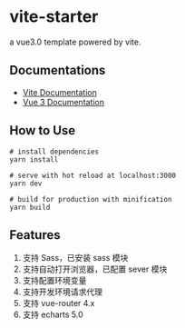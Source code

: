 # vite-starter
a vue3.0 template powered by vite.

## Documentations
* [Vite Documentation](https://vitejs.dev/guide/)
* [Vue 3 Documentation](https://v3.vuejs.org/)

## How to Use
```
# install dependencies
yarn install

# serve with hot reload at localhost:3000
yarn dev

# build for production with minification
yarn build
```

## Features
1. 支持 Sass，已安装 sass 模块
2. 支持自动打开浏览器，已配置 sever 模块
3. 支持配置环境变量
4. 支持开发环境请求代理
5. 支持 vue-router 4.x
6. 支持 echarts 5.0

